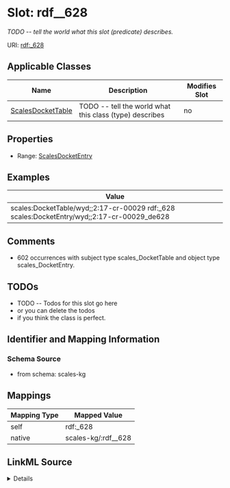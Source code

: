 

# Slot: rdf__628


_TODO -- tell the world what this slot (predicate) describes._





URI: [rdf:_628](http://www.w3.org/1999/02/22-rdf-syntax-ns#_628)



<!-- no inheritance hierarchy -->





## Applicable Classes

| Name | Description | Modifies Slot |
| --- | --- | --- |
| [ScalesDocketTable](../classes/ScalesDocketTable.md) | TODO -- tell the world what this class (type) describes |  no  |







## Properties

* Range: [ScalesDocketEntry](../classes/ScalesDocketEntry.md)






## Examples

| Value |
| --- |
| scales:DocketTable/wyd;;2:17-cr-00029 rdf:_628 scales:DocketEntry/wyd;;2:17-cr-00029_de628 |

## Comments

* 602 occurrences with subject type scales_DocketTable and object type scales_DocketEntry.

## TODOs

* TODO -- Todos for this slot go here
* or you can delete the todos
* if you think the class is perfect.

## Identifier and Mapping Information







### Schema Source


* from schema: scales-kg




## Mappings

| Mapping Type | Mapped Value |
| ---  | ---  |
| self | rdf:_628 |
| native | scales-kg/:rdf__628 |




## LinkML Source

<details>
```yaml
name: rdf__628
description: TODO -- tell the world what this slot (predicate) describes.
todos:
- TODO -- Todos for this slot go here
- or you can delete the todos
- if you think the class is perfect.
comments:
- 602 occurrences with subject type scales_DocketTable and object type scales_DocketEntry.
examples:
- value: scales:DocketTable/wyd;;2:17-cr-00029 rdf:_628 scales:DocketEntry/wyd;;2:17-cr-00029_de628
from_schema: scales-kg
rank: 1000
slot_uri: rdf:_628
alias: rdf__628
domain_of:
- scales_DocketTable
range: scales_DocketEntry

```
</details>